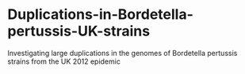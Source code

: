 # Duplications-in-Bordetella-pertussis-UK-strains
Investigating large duplications in the genomes of Bordetella pertussis strains from the UK 2012 epidemic
